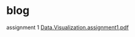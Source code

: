 # blog
assignment 1 [Data.Visualization.assignment1.pdf](https://github.com/MichelleBomiKim/blog/files/9552012/Data.Visualization.assignment1.pdf)
